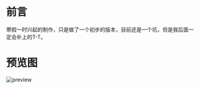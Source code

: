 # 前言
寒假一时兴起的制作，只是做了一个初步的版本，目前还是一个坑，但是我后面一定会补上的T-T。

# 预览图
![preview][1]


 [1]: https://wx4.sinaimg.cn/mw1024/0069luTRgy1fp21e5cputj30z60ik407.jpg
